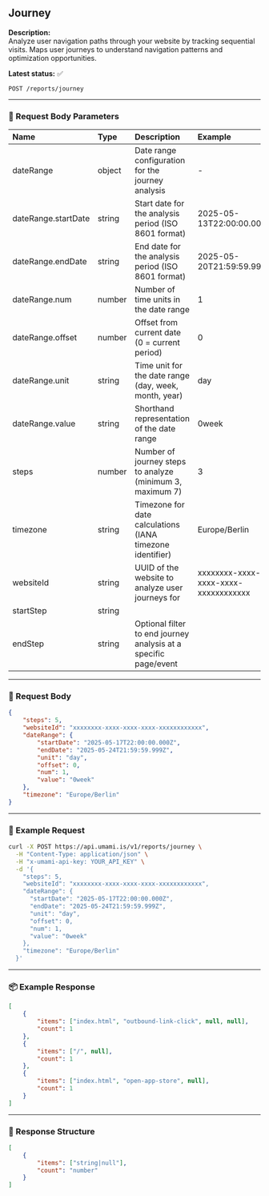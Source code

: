 ## Journey
<!-- testable: t| startStep          | string            | Optional filter to start journey analysis from a specific page/event |                     | no       |ue -->
<!-- expectedStatus: 200 -->
**Description:**  
Analyze user navigation paths through your website by tracking sequential visits.
Maps user journeys to understand navigation patterns and optimization opportunities.

**Latest status:** <!--status-->✅<!--status-end-->

```
POST /reports/journey
```

---

### 📩 Request Body Parameters
| Name               | Type              | Description                                                 | Example             | Required |
| :----------------- | :---------------- | :---------------------------------------------------------- | :------------------ | :------: |
| dateRange          | object            | Date range configuration for the journey analysis          | -                   | yes      |
| dateRange.startDate| string            | Start date for the analysis period (ISO 8601 format)       | 2025-05-13T22:00:00.000Z| yes  |
| dateRange.endDate  | string            | End date for the analysis period (ISO 8601 format)         | 2025-05-20T21:59:59.999Z| yes  |
| dateRange.num      | number            | Number of time units in the date range                     | 1                   | yes      |
| dateRange.offset   | number            | Offset from current date (0 = current period)              | 0                   | yes      |
| dateRange.unit     | string            | Time unit for the date range (day, week, month, year)      | day                 | yes      |
| dateRange.value    | string            | Shorthand representation of the date range                  | 0week               | yes      |
| steps              | number            | Number of journey steps to analyze (minimum 3, maximum 7)  | 3                   | yes      |
| timezone           | string            | Timezone for date calculations (IANA timezone identifier)  | Europe/Berlin       | yes      |
| websiteId          | string            | UUID of the website to analyze user journeys for           | xxxxxxxx-xxxx-xxxx-xxxx-xxxxxxxxxxxx          | yes      |
| startStep          | string            |                                                             |                     | no       |
| endStep            | string            | Optional filter to end journey analysis at a specific page/event |                     | no       |

---

### 📨 Request Body
```json
{
    "steps": 5,
    "websiteId": "xxxxxxxx-xxxx-xxxx-xxxx-xxxxxxxxxxxx",
    "dateRange": {
        "startDate": "2025-05-17T22:00:00.000Z",
        "endDate": "2025-05-24T21:59:59.999Z",
        "unit": "day",
        "offset": 0,
        "num": 1,
        "value": "0week"
    },
    "timezone": "Europe/Berlin"
}
```

---

### 🔁 Example Request
```bash
curl -X POST https://api.umami.is/v1/reports/journey \
  -H "Content-Type: application/json" \
  -H "x-umami-api-key: YOUR_API_KEY" \
  -d '{
    "steps": 5,
    "websiteId": "xxxxxxxx-xxxx-xxxx-xxxx-xxxxxxxxxxxx",
    "dateRange": {
      "startDate": "2025-05-17T22:00:00.000Z",
      "endDate": "2025-05-24T21:59:59.999Z",
      "unit": "day",
      "offset": 0,
      "num": 1,
      "value": "0week"
    },
    "timezone": "Europe/Berlin"
  }'
```

---

### 📦 Example Response
```json
[
    {
        "items": ["index.html", "outbound-link-click", null, null],
        "count": 1
    },
    {
        "items": ["/", null],
        "count": 1
    },
    {
        "items": ["index.html", "open-app-store", null],
        "count": 1
    }
]
```

---

### 📘 Response Structure
```json
[
    {
        "items": ["string|null"],
        "count": "number"
    }
]
```
